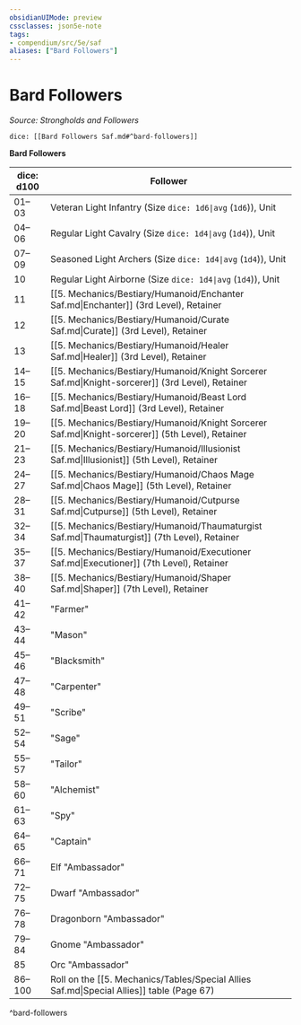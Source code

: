 ```yaml
---
obsidianUIMode: preview
cssclasses: json5e-note
tags:
- compendium/src/5e/saf
aliases: ["Bard Followers"]
---
```

# Bard Followers
*Source: Strongholds and Followers* 

`dice: [[Bard Followers Saf.md#^bard-followers]]`

**Bard Followers**

| dice: d100 | Follower |
|------------|----------|
| 01–03 | Veteran Light Infantry (Size `dice: 1d6\|avg` (`1d6`)), Unit |
| 04–06 | Regular Light Cavalry (Size `dice: 1d4\|avg` (`1d4`)), Unit |
| 07–09 | Seasoned Light Archers (Size `dice: 1d4\|avg` (`1d4`)), Unit |
| 10 | Regular Light Airborne (Size `dice: 1d4\|avg` (`1d4`)), Unit |
| 11 | [[5. Mechanics/Bestiary/Humanoid/Enchanter Saf.md\|Enchanter]] (3rd Level), Retainer |
| 12 | [[5. Mechanics/Bestiary/Humanoid/Curate Saf.md\|Curate]] (3rd Level), Retainer |
| 13 | [[5. Mechanics/Bestiary/Humanoid/Healer Saf.md\|Healer]] (3rd Level), Retainer |
| 14–15 | [[5. Mechanics/Bestiary/Humanoid/Knight Sorcerer Saf.md\|Knight-sorcerer]] (3rd Level), Retainer |
| 16–18 | [[5. Mechanics/Bestiary/Humanoid/Beast Lord Saf.md\|Beast Lord]] (3rd Level), Retainer |
| 19–20 | [[5. Mechanics/Bestiary/Humanoid/Knight Sorcerer Saf.md\|Knight-sorcerer]] (5th Level), Retainer |
| 21–23 | [[5. Mechanics/Bestiary/Humanoid/Illusionist Saf.md\|Illusionist]] (5th Level), Retainer |
| 24–27 | [[5. Mechanics/Bestiary/Humanoid/Chaos Mage Saf.md\|Chaos Mage]] (5th Level), Retainer |
| 28–31 | [[5. Mechanics/Bestiary/Humanoid/Cutpurse Saf.md\|Cutpurse]] (5th Level), Retainer |
| 32–34 | [[5. Mechanics/Bestiary/Humanoid/Thaumaturgist Saf.md\|Thaumaturgist]] (7th Level), Retainer |
| 35–37 | [[5. Mechanics/Bestiary/Humanoid/Executioner Saf.md\|Executioner]] (7th Level), Retainer |
| 38–40 | [[5. Mechanics/Bestiary/Humanoid/Shaper Saf.md\|Shaper]] (7th Level), Retainer |
| 41–42 | "Farmer" |
| 43–44 | "Mason" |
| 45–46 | "Blacksmith" |
| 47–48 | "Carpenter" |
| 49–51 | "Scribe" |
| 52–54 | "Sage" |
| 55–57 | "Tailor" |
| 58–60 | "Alchemist" |
| 61–63 | "Spy" |
| 64–65 | "Captain" |
| 66–71 | Elf "Ambassador" |
| 72–75 | Dwarf "Ambassador" |
| 76–78 | Dragonborn "Ambassador" |
| 79–84 | Gnome "Ambassador" |
| 85 | Orc "Ambassador" |
| 86–100 | Roll on the [[5. Mechanics/Tables/Special Allies Saf.md\|Special Allies]] table (Page 67) |
^bard-followers